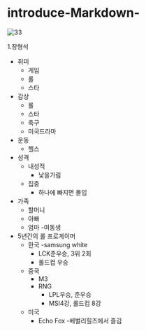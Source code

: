 # introduce-Markdown-
![33](https://user-images.githubusercontent.com/43811244/46408022-b7819e80-c74b-11e8-9441-cbf9e1089915.jpg)

 1.장형석   
  - 취미
    - 게임
    - 롤     
    - 스타
  - 감상
    - 롤
    - 스타
    - 축구
    - 미국드라마
  - 운동
    - 헬스
  - 성격    
    - 내성적
      - 낯을가림
    - 집중
      - 하나에 빠지면 몰입
  - 가족
    - 할머니
    - 아빠
    - 엄마
    -여동생
 - 5년간의 롤 프로게이머
   - 한국
    -samsung white
      - LCK준우승, 3위 2회 
      - 롤드컵 우승
   - 중국
     - M3
     - RNG
       - LPL우승, 준우승
       - MSI4강, 롤드컵 8강
   - 미국
     - Echo Fox
       -베벌리힐즈에서 즐김
